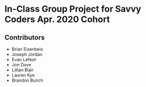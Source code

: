 # In-Class Group Project for Savvy Coders Apr. 2020 Cohort

## Contributors
- Brian Eisenbeis
- Joseph Jordan
- Evan LéNoir
- Jon Dove
- Lillian Blair
- Lauren Kye
- Brandon Bunch